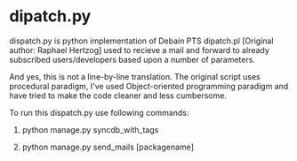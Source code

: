 dipatch.py
==========

dispatch.py is python implementation of Debain PTS dipatch.pl [Original author: Raphael Hertzog] used to recieve a mail and forward to already subscribed users/developers based upon a number of parameters.

And yes, this is not a line-by-line translation. The original script uses procedural paradigm, I've used Object-oriented programming paradigm and have tried to make the code cleaner and less cumbersome.

To run this dispatch.py use following commands:

1. python manage.py syncdb_with_tags

2. python manage.py send_mails [packagename]